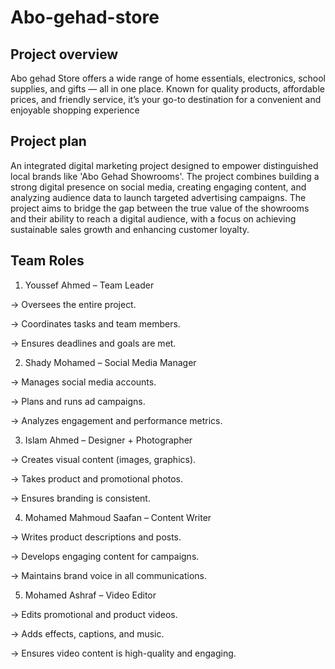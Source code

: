 # Abo-gehad-store

## Project overview
Abo gehad Store offers a wide range of home essentials, electronics, school supplies, and gifts — all in one place. Known for quality products, affordable prices, and friendly service, it’s your go-to destination for a convenient and enjoyable shopping experience

## Project plan

An integrated digital marketing project designed to empower distinguished local brands like 'Abo Gehad Showrooms'. The project combines building a strong digital presence on social media, creating engaging content, and analyzing audience data to launch targeted advertising campaigns. The project aims to bridge the gap between the true value of the showrooms and their ability to reach a digital audience, with a focus on achieving sustainable sales growth and enhancing customer loyalty.

## Team Roles

1. Youssef Ahmed – Team Leader

 → Oversees the entire project.

 → Coordinates tasks and team members.

 → Ensures deadlines and goals are met.

2. Shady Mohamed – Social Media Manager

 → Manages social media accounts.

 → Plans and runs ad campaigns.

 → Analyzes engagement and performance metrics.

3. Islam Ahmed – Designer + Photographer

 → Creates visual content (images, graphics).

 → Takes product and promotional photos.

 → Ensures branding is consistent.

4. Mohamed Mahmoud Saafan – Content Writer

 → Writes product descriptions and posts.

 → Develops engaging content for campaigns.

 → Maintains brand voice in all communications.

5. Mohamed Ashraf – Video Editor

 → Edits promotional and product videos.

 → Adds effects, captions, and music.

 → Ensures video content is high-quality and engaging.
